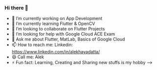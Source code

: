 ### Hi there 👋

- 🔭 I’m currently working on App Development
- 🌱 I’m currently learning Flutter & OpenCV
- 👯 I’m looking to collaborate on Flutter Projects
- 🤔 I’m looking for help with Google Cloud ACE Exam
- 💬 Ask me about Flutter, MatLab, Basics of Google Cloud
- 📫 How to reach me: Linkedin: https://www.linkedin.com/in/alekhayadatta/
- 😄 Call me: Alek
- ⚡ Fun fact: Learning, Creating and Sharing new stuffs is my hobby
-->
